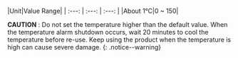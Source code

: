 
|Unit|Value Range|
| :---: | :---: | :---: |
|About 1&deg;C|0 ~ 150|

**CAUTION** : Do not set the temperature higher than the default value. When the temperature alarm shutdown occurs, wait 20 minutes to cool the temperature before re-use. Keep using the product when the temperature is high can cause severe damage.
{: .notice--warning}
